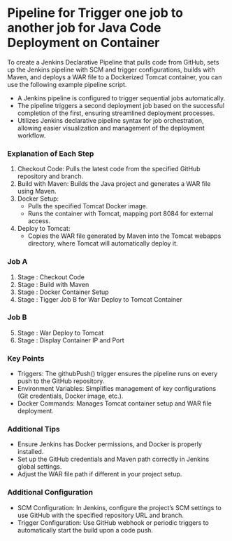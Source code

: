 # Pipeline for Trigger one job to another job for Java Code Deployment on Container

To create a Jenkins Declarative Pipeline that pulls code from GitHub, sets up the Jenkins pipeline with SCM and trigger configurations, builds with Maven, and deploys a WAR file to a Dockerized Tomcat container, you can use the following example pipeline script.

- A Jenkins pipeline is configured to trigger sequential jobs automatically.
- The pipeline triggers a second deployment job based on the successful completion of the first, ensuring streamlined deployment processes.
- Utilizes Jenkins declarative pipeline syntax for job orchestration, allowing easier visualization and management of the deployment workflow.

### Explanation of Each Step
1. Checkout Code: Pulls the latest code from the specified GitHub repository and branch.
2. Build with Maven: Builds the Java project and generates a WAR file using Maven.
3. Docker Setup:
    - Pulls the specified Tomcat Docker image.
    - Runs the container with Tomcat, mapping port 8084 for external access.
4. Deploy to Tomcat:
    - Copies the WAR file generated by Maven into the Tomcat webapps directory, where Tomcat will automatically deploy it.

### Job A
1. Stage : Checkout Code
2. Stage : Build with Maven
3. Stage : Docker Container Setup
4. Stage : Tigger Job B for War Deploy to Tomcat Container

### Job B
5. Stage : War Deploy to Tomcat
6. Stage : Display Container IP and Port

### Key Points
- Triggers: The githubPush() trigger ensures the pipeline runs on every push to the GitHub repository.
- Environment Variables: Simplifies management of key configurations (Git credentials, Docker image, etc.).
- Docker Commands: Manages Tomcat container setup and WAR file deployment.

### Additional Tips
- Ensure Jenkins has Docker permissions, and Docker is properly installed.
- Set up the GitHub credentials and Maven path correctly in Jenkins global settings.
- Adjust the WAR file path if different in your project setup.

### Additional Configuration
- SCM Configuration: In Jenkins, configure the project’s SCM settings to use GitHub with the specified repository URL and branch.
- Trigger Configuration: Use GitHub webhook or periodic triggers to automatically start the build upon a code push.
